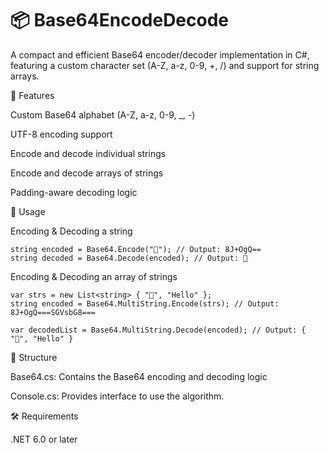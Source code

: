 # 📦 Base64EncodeDecode


A compact and efficient Base64 encoder/decoder implementation in C#, featuring a custom character set (A-Z, a-z, 0-9, +, /) and support for string arrays.

🚀 Features

Custom Base64 alphabet (A-Z, a-z, 0-9, _, -)

UTF-8 encoding support

Encode and decode individual strings

Encode and decode arrays of strings

Padding-aware decoding logic

🧪 Usage

Encoding & Decoding a string
```
string encoded = Base64.Encode("🎁"); // Output: 8J+OgQ==
string decoded = Base64.Decode(encoded); // Output: 🎁
```


Encoding & Decoding an array of strings
```
var strs = new List<string> { "🎁", "Hello" };
string encoded = Base64.MultiString.Encode(strs); // Output: 8J+OgQ===SGVsbG8===

var decodedList = Base64.MultiString.Decode(encoded); // Output: { "🎁", "Hello" }
```

📂 Structure

Base64.cs: Contains the Base64 encoding and decoding logic

Console.cs: Provides interface to use the algorithm.

🛠 Requirements

.NET 6.0 or later
